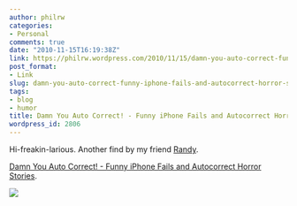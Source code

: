 ```yaml
---
author: philrw
categories:
- Personal
comments: true
date: "2010-11-15T16:19:38Z"
link: https://philrw.wordpress.com/2010/11/15/damn-you-auto-correct-funny-iphone-fails-and-autocorrect-horror-stories/
post_format:
- Link
slug: damn-you-auto-correct-funny-iphone-fails-and-autocorrect-horror-stories
tags:
- blog
- humor
title: Damn You Auto Correct! - Funny iPhone Fails and Autocorrect Horror Stories
wordpress_id: 2806
---
```


Hi-freakin-larious. Another find by my friend [Randy](http://mentalfloss.com/authors/ransom-riggs).

[Damn You Auto Correct! - Funny iPhone Fails and Autocorrect Horror Stories](http://www.damnyouautocorrect.com/).

[![](/images/coming-too-strong.jpg)](http://www.damnyouautocorrect.com/)
